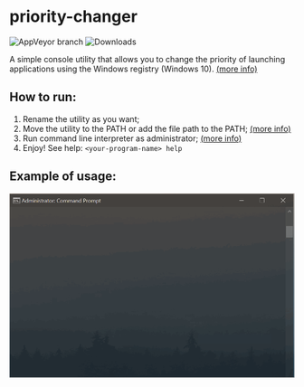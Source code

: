 # priority-changer  

![AppVeyor branch](https://img.shields.io/appveyor/build/Srul1k/priority-changer/main?logo=appveyor) ![Downloads](https://img.shields.io/github/downloads/Srul1k/priority-changer/1.0.0/total?color=blueviolet&label=downloads)

A simple console utility that allows you to change the priority of launching applications using the Windows registry (Windows 10). [(more info)](https://techloris.com/set-cpu-priority-to-prefer-foreground-apps/)

## How to run:  

1. Rename the utility as you want;
2. Move the utility to the PATH or add the file path to the PATH; [(more info)](https://www.architectryan.com/2018/03/17/add-to-the-path-on-windows-10/)
3. Run command line interpreter as administrator; [(more info)](https://www.howtogeek.com/194041/how-to-open-the-command-prompt-as-administrator-in-windows-8.1/)
4. Enjoy! See help: `<your-program-name> help`

## Example of usage:  

![how2use](res/how2use.gif)